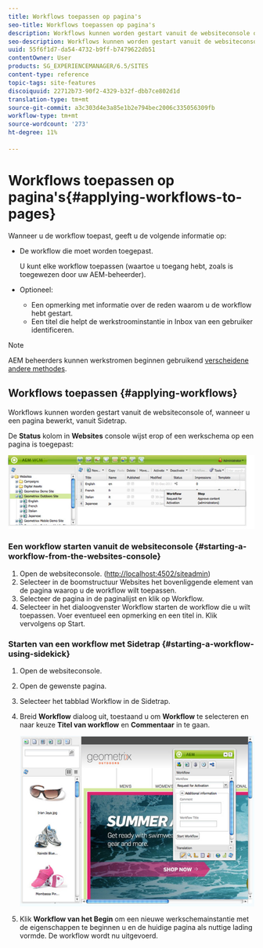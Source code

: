 ```yaml
---
title: Workflows toepassen op pagina's
seo-title: Workflows toepassen op pagina's
description: Workflows kunnen worden gestart vanuit de websiteconsole of, wanneer u een pagina bewerkt, vanuit Sidetrap.
seo-description: Workflows kunnen worden gestart vanuit de websiteconsole of, wanneer u een pagina bewerkt, vanuit Sidetrap.
uuid: 55f6f1d7-da54-4732-b9ff-b7479622db51
contentOwner: User
products: SG_EXPERIENCEMANAGER/6.5/SITES
content-type: reference
topic-tags: site-features
discoiquuid: 22712b73-90f2-4329-b32f-dbb7ce802d1d
translation-type: tm+mt
source-git-commit: a3c303d4e3a85e1b2e794bec2006c335056309fb
workflow-type: tm+mt
source-wordcount: '273'
ht-degree: 11%

---
```



# Workflows toepassen op pagina&#39;s{#applying-workflows-to-pages}

Wanneer u de workflow toepast, geeft u de volgende informatie op:

* De workflow die moet worden toegepast.

   U kunt elke workflow toepassen (waartoe u toegang hebt, zoals is toegewezen door uw AEM-beheerder).
* Optioneel:

   * Een opmerking met informatie over de reden waarom u de workflow hebt gestart.
   * Een titel die helpt de werkstroominstantie in Inbox van een gebruiker identificeren.

>[!NOTE]
>
>AEM beheerders kunnen werkstromen beginnen gebruikend [verscheidene andere methodes](/help/sites-administering/workflows-starting.md).

## Workflows toepassen {#applying-workflows}

Workflows kunnen worden gestart vanuit de websiteconsole of, wanneer u een pagina bewerkt, vanuit Sidetrap.

De **Status** kolom in **Websites** console wijst erop of een werkschema op een pagina is toegepast:

![workflowstatus](assets/workflowstatus.png)

### Een workflow starten vanuit de websiteconsole {#starting-a-workflow-from-the-websites-console}

1. Open de websiteconsole. ([http://localhost:4502/siteadmin](http://localhost:4502/siteadmin))
1. Selecteer in de boomstructuur Websites het bovenliggende element van de pagina waarop u de workflow wilt toepassen.
1. Selecteer de pagina in de paginalijst en klik op Workflow.
1. Selecteer in het dialoogvenster Workflow starten de workflow die u wilt toepassen. Voer eventueel een opmerking en een titel in. Klik vervolgens op Start.

### Starten van een workflow met Sidetrap {#starting-a-workflow-using-sidekick}

1. Open de websiteconsole.
1. Open de gewenste pagina.
1. Selecteer het tabblad Workflow in de Sidetrap.
1. Breid **Workflow** dialoog uit, toestaand u om **Workflow** te selecteren en naar keuze **Titel van workflow** en **Commentaar** in te gaan.

   ![workflowstartsidekick](assets/workflowstartsidekick.png)

1. Klik **Workflow van het Begin** om een nieuwe werkschemainstantie met de eigenschappen te beginnen u en de huidige pagina als nuttige lading vormde. De workflow wordt nu uitgevoerd.

